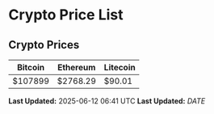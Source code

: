 # Crypto Price List

## Crypto Prices
| Bitcoin | Ethereum | Litecoin |
| ------- | -------- | -------- |
| $107899 | $2768.29 | $90.01 |
**Last Updated:** 2025-06-12 06:41 UTC
**Last Updated:** $DATE$
